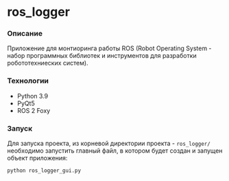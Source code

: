 # ros_logger

 ### Описание
 Приложение для монтиоринга работы ROS (Robot Operating System - набор программных 
библиотек и инструментов для разработки робототехниеских систем). 

 ### Технологии
 - Python 3.9
 - PyQt5
 - ROS 2 Foxy

 ### Запуск
  Для запуска проекта, из корневой директории проекта - `ros_logger/` необходимо запустить 
 главный файл, в котором будет создан и запущен объект приложения: 
 ```
python ros_logger_gui.py
 ```
